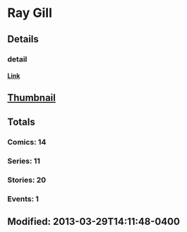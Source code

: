 # Ray  Gill 
## Details
### detail
#### [Link](http://marvel.com/comics/creators/1437/ray_gill?utm_campaign=apiRef&utm_source=225578a89fc76f3d20fbffda5d17a88d)
## [Thumbnail](http://i.annihil.us/u/prod/marvel/i/mg/b/40/image_not_available.jpg)
## Totals
### Comics: 14
### Series: 11
### Stories: 20
### Events: 1
## Modified: 2013-03-29T14:11:48-0400